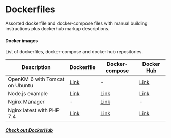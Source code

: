 # Dockerfiles

Assorted dockerfile and docker-compose files with manual building instructions plus dockerhub markup descriptions.

#### Docker images

List of dockerfiles, docker-compose and docker hub repositories.

| Description                    | Dockerfile                                                   | Docker-compose                                               | Docker Hub                                              |
| ------------------------------ | ------------------------------------------------------------ | ------------------------------------------------------------ | ------------------------------------------------------- |
| OpenKM 6 with Tomcat on Ubuntu | [Link](https://github.com/eduardomota/dockerfiles/blob/master/openkm6/6.3.2/Dockerfile) | -                                                            | [Link](https://hub.docker.com/r/eduardomota/openkm6/)   |
| Node.js example                | [Link](https://github.com/eduardomota/dockerfiles/blob/master/nodejs/Dockerfile) | [Link](https://github.com/eduardomota/dockerfiles/blob/master/nodejs/docker-compose.yml) | [Link](https://hub.docker.com/r/eduardomota/nodejs/)    |
| Nginx Manager                  | -                                                            | [Link](https://github.com/eduardomota/dockerfiles/blob/master/nginx-manager/docker-compose.yml) | -                                                       |
| Nginx latest with PHP 7.4      | [Link](https://github.com/eduardomota/dockerfiles/blob/master/nginx-php/Dockerfile) | [Link](https://github.com/eduardomota/dockerfiles/blob/master/nginx-php/docker-compose.yml) | [Link](https://hub.docker.com/r/eduardomota/nginx-php/) |

##### [Check out DockerHub](https://hub.docker.com/u/eduardomota/)

